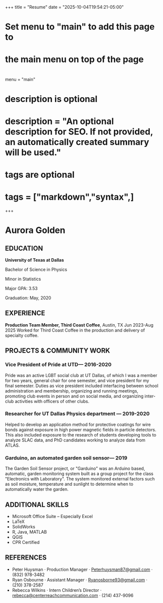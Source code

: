 +++
title = "Resume"
date = "2025-10-04T19:54:21-05:00"

#
# Set menu to "main" to add this page to
# the main menu on top of the page
#
menu = "main"

#
# description is optional
#
# description = "An optional description for SEO. If not provided, an automatically created summary will be used."

#
# tags are optional
#
# tags = ["markdown","syntax",]
+++

# Aurora Golden

## EDUCATION
**University of Texas at Dallas**

Bachelor of Science in Physics 

Minor in Statistics

Major GPA: 3.53

Graduation: May, 2020

## EXPERIENCE

**Production Team Member, Third Coast Coffee**, Austin, TX 	Jun 2023-Aug 2025
Worked for Third Coast Coffee in the production and delivery of specialty coffee.

## PROJECTS & COMMUNITY WORK

### Vice President of Pride at UTD— 2016-2020 

Pride was an active LGBT social club at UT Dallas, of which I was a member for two years, general chair for one semester, and vice president for my final semester. Duties as vice president included interfacing between school administration and membership, organizing and running meetings, promoting club events in person and on social media, and organizing inter-club activities with officers of other clubs.

### Researcher for UT Dallas Physics department — 2019-2020 

Helped to develop an application method for protective coatings for wire bonds against exposure in high power magnetic fields in particle detectors. This also included exposure to the research of students developing tools to analyze SLAC data, and PhD candidates working to analyze data from ATLAS.

### Garduino, an automated garden soil sensor— 2019

The Garden Soil Sensor project, or "Garduino" was an Arduino based, automatic, garden monitoring system built as a group project for the class "Electronics with Laboratory". 
The system monitored external factors such as soil moisture, temperature and sunlight to determine when to automatically water the garden.

## ADDITIONAL SKILLS
 
- Microsoft Office Suite – Especially Excel
- LaTeX 
- SolidWorks
- R, Java, MATLAB
- QGIS
- CPR Certified
 
## REFERENCES

- Peter Huysman · Production Manager · Peterhuysman87@gmail.com · (832) 978-3482
- Ryan Osbourne · Assistant Manager · Ryanosborne93@gmail.com · (210) 378-2587
- Rebecca Wilkins · Intern Children’s Director · rebecca@centerreachcommunication.com · (214) 437-9096

